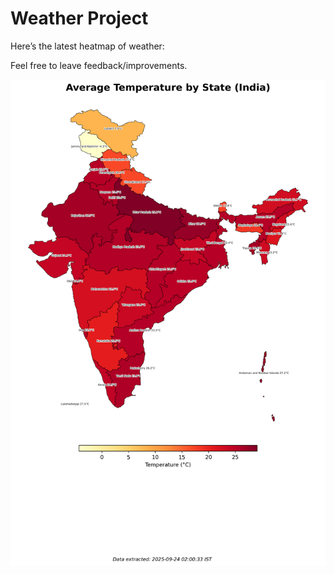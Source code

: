 # Weather Project

Here’s the latest heatmap of weather:

Feel free to leave feedback/improvements.

![India Heatmap](docs/assets/india_heatmap.png?v=D3036B)
